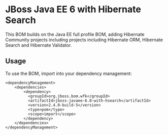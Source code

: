 JBoss Java EE 6 with Hibernate Search
=====================================

This BOM builds on the Java EE full profile BOM, adding Hibernate Community projects including projects including Hibernate ORM, Hibernate Search and Hibernate Validator.

Usage
-----

To use the BOM, import into your dependency management:

    <dependencyManagement>
        <dependencies>
            <dependency>
              <groupId>org.jboss.bom.wfk</groupId>
              <artifactId>jboss-javaee-6.0-with-hsearch</artifactId>
              <version>2.4.0-build-5</version>
              <type>pom</type>
              <scope>import</scope>
            </dependency>
        </dependencies>
    </dependencyManagement>

